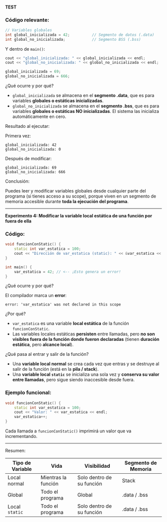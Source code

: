 #### TEST

### Código relevante:

```cpp
// Variables globales
int global_inicializada = 42;          // Segmento de datos (.data)
int global_no_inicializada;            // Segmento BSS (.bss)
```

Y dentro de `main()`:
```cpp
cout << "global_inicializada: " << global_inicializada << endl;
cout << "global_no_inicializada: " << global_no_inicializada << endl;

global_inicializada = 69;
global_no_inicializada = 666;
```

 ¿Qué ocurre y por qué?

- `global_inicializada` se almacena en el **segmento .data**, que es para variables **globales o estáticas inicializadas**.
- `global_no_inicializada` se almacena en el **segmento .bss**, que es para variables **globales o estáticas NO inicializadas**. El sistema las inicializa automáticamente en cero.

 Resultado al ejecutar:

Primera vez:
```
global_inicializada: 42
global_no_inicializada: 0
```

Después de modificar:
```
global_inicializada: 69
global_no_inicializada: 666
```

 Conclusión:

Puedes leer y modificar variables globales desde cualquier parte del programa (si tienes acceso a su scope), porque viven en un segmento de memoria accesible durante **toda la ejecución del programa**.

---

 **Experimento 4: Modificar la variable local estática de una función por fuera de ella**

### Código:

```cpp
void funcionConStatic() {
    static int var_estatica = 100;
    cout << "Dirección de var_estatica (static): " << &var_estatica << endl;
}

int main() {
    var_estatica = 42; // <-- ¡Esto genera un error!
}
```

 ¿Qué ocurre y por qué?

El compilador marca un **error**:

```
error: 'var_estatica' was not declared in this scope
```

 ¿Por qué?

- `var_estatica` es una variable **local estática** de la función `funcionConStatic`.
- Las variables locales estáticas **persisten** entre llamadas, pero **no son visibles fuera de la función donde fueron declaradas** (tienen **duración estática**, pero **alcance local**).

 ¿Qué pasa al entrar y salir de la función?

- Una **variable local normal** se crea cada vez que entras y se destruye al salir de la función (está en la **pila / stack**).
- Una **variable local `static`** se inicializa una sola vez y **conserva su valor entre llamadas**, pero sigue siendo inaccesible desde fuera.

### Ejemplo funcional:

```cpp
void funcionConStatic() {
    static int var_estatica = 100;
    cout << "Valor: " << var_estatica << endl;
    var_estatica++;
}
```

Cada llamada a `funcionConStatic()` imprimirá un valor que va incrementando.

---

 Resumen:

| Tipo de Variable                 | Vida                | Visibilidad               | Segmento de Memoria |
|----------------------------------|----------------------|----------------------------|----------------------|
| Local normal                     | Mientras la función | Solo dentro de su función | Stack                |
| Global                           | Todo el programa     | Global                    | .data / .bss         |
| Local `static`                   | Todo el programa     | Solo dentro de su función | .data / .bss         |

